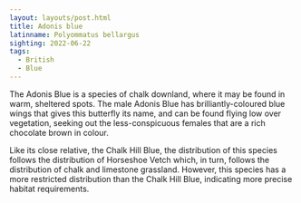 ```yaml
---
layout: layouts/post.html
title: Adonis blue
latinname: Polyommatus bellargus
sighting: 2022-06-22
tags:
  - British
  - Blue
---
```


The Adonis Blue is a species of chalk downland, where it may be found in warm, sheltered spots. The male Adonis Blue has brilliantly-coloured blue wings that gives this butterfly its name, and can be found flying low over vegetation, seeking out the less-conspicuous females that are a rich chocolate brown in colour.

Like its close relative, the Chalk Hill Blue, the distribution of this species follows the distribution of Horseshoe Vetch which, in turn, follows the distribution of chalk and limestone grassland. However, this species has a more restricted distribution than the Chalk Hill Blue, indicating more precise habitat requirements.
